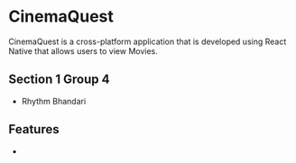 # CinemaQuest

CinemaQuest is a cross-platform application that is developed using React Native that allows users to view Movies.

## Section 1 Group 4

- Rhythm Bhandari


## Features

- 